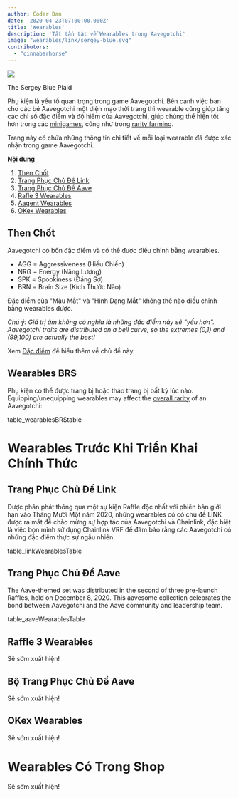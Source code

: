 ```yaml
---
author: Coder Dan
date: '2020-04-23T07:00:00.000Z'
title: 'Wearables'
description: 'Tất tần tật về Wearables trong Aavegotchi'
image: "wearables/link/sergey-blue.svg"
contributors:
  - "cinnabarhorse"
---
```


<div class="headerImageContainer">
<img class="headerImage" src="/wearables/sergey-blue.png">
<p class="headerImageText">The Sergey Blue Plaid</p>
</div>

Phụ kiện là yếu tố quan trọng trong game Aavegotchi. Bên cạnh việc ban cho các bé Aavegotchi một diện mạo thời trang thì wearable cũng giúp tăng các chỉ số đặc điểm và độ hiếm của Aavegotchi, giúp chúng thể hiện tốt hơn trong các [minigames](https://wiki.aavegotchi.com/minigames), cũng như trong [rarity farming](https://wiki.aavegotchi.com/rarity-farming).

Trang này có chứa những thông tin chi tiết về mỗi loại wearable đã được xác nhận trong game Aavegotchi. 

<div class="contentsBox">

**Nội dung**

<ol>
<li><a href=#key>Then Chốt</a></li>
<li><a href=#link-themed-set>Trang Phục Chủ Đề Link</a></li>
<li><a href=#aave-themed-set>Trang Phục Chủ Đề Aave</a></li>
<li><a href=#aave-themed-set>Rafle 3 Wearables</a></li>
<li><a href="#aagent-wearables">Aagent Wearables</a></li>
<li><a href="#aagent-wearables">OKex Wearables</a></li>
</ol>

</div>

## Then Chốt

Aavegotchi có bốn đặc điểm và có thể được điều chỉnh bằng wearables.

* AGG = Aggressiveness (Hiếu Chiến)
* NRG = Energy (Năng Lượng)
* SPK = Spookiness (Đáng Sợ)
* BRN = Brain Size (Kích Thước Não)

Đặc điểm của "Màu Mắt" và "Hình Dạng Mắt" không thể nào điều chỉnh bằng wearables được.

*Chú ý: Giá trị âm không có nghĩa là những đặc điểm này sẽ "yếu hơn". Aavegotchi traits are distributed on a bell curve, so the extremes (0,1) and (99,100) are actually the best!*

Xem [Đặc điểm](/traits) để hiểu thêm về chủ đề này.

## Wearables BRS

Phụ kiện có thể được trang bị hoặc tháo trang bị bất kỳ lúc nào. Equipping/unequipping wearables may affect the [overall rarity](https://wiki.aavegotchi.com/en/rarity-farming#base-rarity-score) of an Aavegotchi:

table_wearablesBRStable


# Wearables Trước Khi Triển Khai Chính Thức


## Trang Phục Chủ Đề Link

Được phân phát thông qua một sự kiện Raffle độc nhất với phiên bản giới hạn vào Tháng Mười Một năm 2020, những wearables có có chủ đề LINK được ra mắt để chào mừng sự hợp tác của Aavegotchi và Chainlink, đặc biệt là việc bọn mình sử dụng Chainlink VRF để đảm bảo rằng các Aavegotchi có những đặc điểm thực sự ngẫu nhiên.

table_linkWearablesTable

## Trang Phục Chủ Đề Aave

The Aave-themed set was distributed in the second of three pre-launch Raffles, held on December 8, 2020. This aavesome collection celebrates the bond between Aavegotchi and the Aave community and leadership team.

table_aaveWearablesTable

## Raffle 3 Wearables

Sẽ sớm xuất hiện!

## Bộ Trang Phục Chủ Đề Aave

Sẽ sớm xuất hiện!

## OKex Wearables

Sẽ sớm xuất hiện!

# Wearables Có Trong Shop

Sẽ sớm xuất hiện!